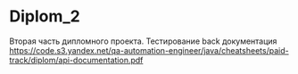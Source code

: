 # Diplom_2
Вторая часть дипломного проекта. 
Тестирование back 
документация https://code.s3.yandex.net/qa-automation-engineer/java/cheatsheets/paid-track/diplom/api-documentation.pdf
